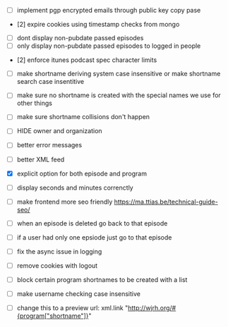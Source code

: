 - [ ] implement pgp encrypted emails through public key copy pase
- [2] expire cookies using timestamp checks from mongo
- [ ] dont display non-pubdate passed episodes
- [ ] only display non-pubdate passed episodes to logged in people
- [2] enforce itunes podcast spec character limits
- [ ] make shortname deriving system case insensitive or make shortname search case insentitive
- [ ] make sure no shortname is created with the special names we use for other things
- [ ] make sure shortname collisions don't happen
- [ ] HIDE owner and organization

- [ ] better error messages
- [ ] better XML feed
- [x] explicit option for both episode and program 
- [ ] display seconds and minutes correnctly

- [ ] make frontend more seo friendly https://ma.ttias.be/technical-guide-seo/
- [ ] when an episode is deleted go back to that episode
- [ ] if a user had only one epsiode just go to that episode

- [ ] fix the async issue in logging

- [ ] remove cookies with logout
- [ ] block certain program shortnames to be created with a list
- [ ] make username checking case insensitive
- [ ] change this to a preview url: xml.link "http://wjrh.org/#{program["shortname"]}"
